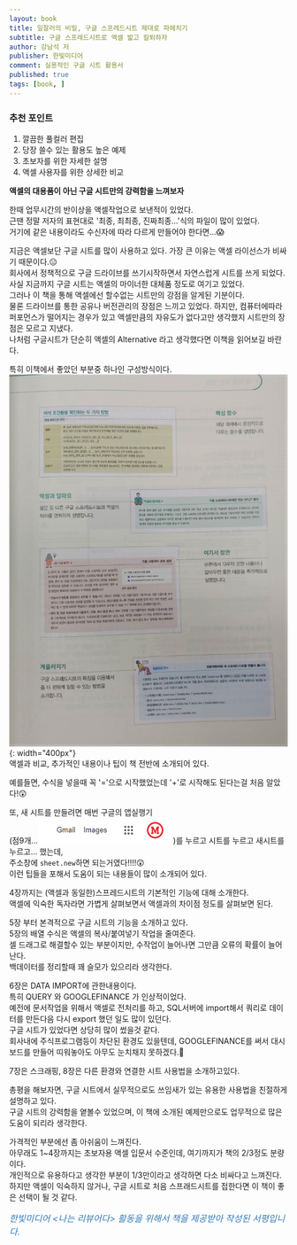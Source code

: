 ```yaml
---
layout: book
title: 일잘러의 비밀, 구글 스프레드시트 제대로 파헤치기
subtitle: 구글 스프레드시트로 엑셀 밟고 칼퇴하자
author: 강남석 저
publisher: 한빛미디어
comment: 실용적인 구글 시트 활용서
published: true
tags: [book, ]
---
```



### 추천 포인트
1. 깔끔한 풀컬러 편집
2. 당장 쓸수 있는 활용도 높은 예제
3. 초보자를 위한 자세한 설명
4. 액셀 사용자를 위한 상세한 비교

**액셀의 대용품이 아닌 구글 시트만의 강력함을 느껴보자**

<p></p>

한때 업무시간의 반이상을 액셀작업으로 보낸적이 있었다.  
근땐 정말 저자의 표현대로 '최종, 최최종, 진짜최종...'식의 파일이 많이 있었다.  
거기에 같은 내용이라도 수신자에 따라 다르게 만들어야 한다면...😱  

지금은 액셀보단 구글 시트를 많이 사용하고 있다. 
가장 큰 이유는 액셀 라이선스가 비싸기 때문이다.😑  
회사에서 정책적으로 구글 드라이브를 쓰기시작하면서 자연스럽게 시트를 쓰게 되었다.  
사실 지금까지 구글 시트는 액셀의 마이너한 대체품 정도로 여기고 있었다.  
그러나 이 책을 통해 액셀에선 할수없는 시트만의 강점을 알게된 기분이다.   
물론 드라이브를 통한 공유나 버전관리의 장점은 느끼고 있었다.
하지만, 컴퓨터에따라 퍼포먼스가 떨어지는 경우가 있고 액셀만큼의 자유도가 없다고만 생각했지 시트만의 장점은 모르고 지냈다.  
나처럼 구글시트가 단순히 액셀의 Alternative 라고 생각했다면 이책을 읽어보길 바란다.  

특히 이책에서 좋았던 부분중 하나인 구성방식이다.  
![](../../img/2021-12-10-구글%20스프레드시트%20제대로%20파헤치기/4.jpg){: width="400px"}  
액셀과 비교, 추가적인 내용이나 팁이 책 전반에 소개되어 있다.  

예를들면, 수식을 넣을때 꼭 '='으로 시작했었는데 '+'로 시작해도 된다는걸 처음 알았다!😲  

 
또, 새 시트를 만들려면 매번 구글의 앱실행기  
(점9개...![](../../img/2021-12-10-구글%20스프레드시트%20제대로%20파헤치기/2021-12-10-18-30-22.png) )를 누르고 시트를 누르고 새시트를 누르고... 했는데,  
주소창에 `sheet.new`하면 되는거였다!!!!😲  
이런 팁들을 포해서 도움이 되는 내용들이 많이 소개되어 있다.  

4장까지는 (액셀과 동일한)스프레드시트의 기본적인 기능에 대해 소개한다.  
액셀에 익숙한 독자라면 가볍게 살펴보면서 액셀과의 차이점 정도를 살펴보면 된다.  

5장 부터 본격적으로 구글 시트의 기능을 소개하고 있다.  
5장의 배열 수식은 액셀의 복사/붙여넣기 작업을 줄여준다.  
셀 드래그로 해결할수 있는 부분이지만, 수작업이 늘어나면 그만큼 오류의 확률이 늘어난다.  
백데이터를 정리할때 꽤 슬모가 있으리라 생각한다.  

6장은 DATA IMPORT에 관한내용이다.  
특히 QUERY 와 GOOGLEFINANCE 가 인상적이었다.  
예전에 문서작업을 위해서 액셀로 전처리를 하고, SQL서버에 import해서 쿼리로 데이터를 만든다음 다시 export 했던 일도 많이 있던다.  
구글 시트가 있었다면 상당히 많이 썼을것 같다.  
회사내에 주식프로그램등이 차단된 환경도 있을텐데, GOOGLEFINANCE를 써서 대시보드를 만들어 띠워놓아도 아무도 눈치채지 못하겠다.🤣  

7장은 스크래핑, 8장은 다른 환경와 연결한 시트 사용법을 소개하고있다.  

총평을 해보자면, 구글 시트에서 실무적으로도 쓰임새가 있는 유용한 사용법을 친절하게 설명하고 있다.  
구글 시트의 강력함을 옅볼수 있었으며, 이 책에 소개된 예제만으로도 업무적으로 많은 도움이 되리라 생각한다.  

가격적인 부분에선 좀 아쉬움이 느껴진다.  
아무래도 1~4장까지는 초보자용 액셀 입문서 수준인데, 여기까지가 책의 2/3정도 분량이다.  
개인적으로 유용하다고 생각한 부분이 1/3만이라고 생각하면 다소 비싸다고 느껴진다.  
하지만 액셀이 익숙하지 않거나, 구글 시트로 처음 스프래드시트를 접한다면 이 책이 좋은 선택이 될 것 같다.   

<p></p>
<p style="color: #337ab7;font-size: medium;"><em>한빛미디어 &lt;나는 리뷰어다&gt; 활동을 위해서 책을 제공받아 작성된 서평입니다.</em></p>
<p></p>
